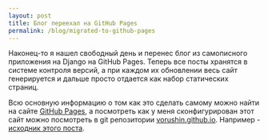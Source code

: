 ```yaml
---
layout: post
title: Блог переехал на GitHub Pages
permalink: /blog/migrated-to-github-pages
---
```

Наконец-то я нашел свободный день и перенес блог из самописного приложения на Django на GitHub Pages. Теперь все посты хранятся в системе контроля версий, а при каждом их обновлении весь сайт генерируется и дальше просто отдается как набор статических страниц.

Всю основную информацию о том как это сделать самому можно найти на сайте [GitHub Pages](https://pages.github.com/), а посмотреть как у меня сконфигурирован этот сайт можно посмотреть в git репозитории [vorushin.github.io](https://github.com/vorushin/vorushin.github.io). Например - [исходник этого поста](https://github.com/vorushin/vorushin.github.io/blob/master/_posts/2014-07-13-migrated-to-github-pages.md).